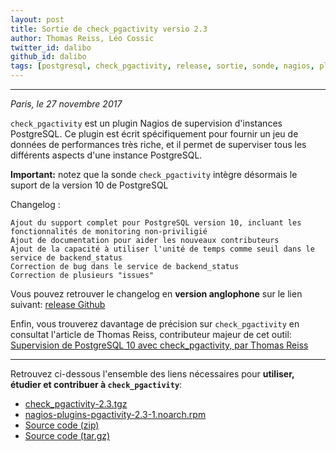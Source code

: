 ```yaml
---
layout: post
title: Sortie de check_pgactivity versio 2.3
author: Thomas Reiss, Léo Cossic
twitter_id: dalibo 
github_id: dalibo
tags: [postgresql, check_pgactivity, release, sortie, sonde, nagios, plugin]
---
```


---
*Paris, le 27 novembre 2017*

`check_pgactivity` est un plugin Nagios de supervision d'instances PostgreSQL. Ce plugin est écrit spécifiquement pour fournir un jeu de données de performances très riche, et il permet de superviser tous les différents aspects d'une instance PostgreSQL. 

<!--MORE-->

**Important:** notez que la sonde `check_pgactivity` intègre désormais le suport de la version 10 de PostgreSQL

Changelog :

    Ajout du support complet pour PostgreSQL version 10, incluant les fonctionnalités de monitoring non-priviligié
    Ajout de documentation pour aider les nouveaux contributeurs
    Ajout de la capacité à utiliser l'unité de temps comme seuil dans le service de backend_status
    Correction de bug dans le service de backend_status
    Correction de plusieurs "issues"

Vous pouvez retrouver le changelog en **version anglophone** sur le lien suivant: [release Github](https://github.com/OPMDG/check_pgactivity/releases/tag/REL2_3)

Enfin, vous trouverez davantage de précision sur `check_pgactivity` en consultat l'article de Thomas Reiss, contributeur majeur de cet outil: [Supervision de PostgreSQL 10 avec check_pgactivity, par Thomas Reiss](http://blog.frosties.org/post/2017/10/11/Supervision-de-PostgreSQL-10-avec-check_pgactivity)

----

Retrouvez ci-dessous l'ensemble des liens nécessaires pour **utiliser, étudier et contribuer à `check_pgactivity`**:

  * [check_pgactivity-2.3.tgz](https://github.com/OPMDG/check_pgactivity/releases/download/REL2_3/check_pgactivity-2.3.tgz)
  * [nagios-plugins-pgactivity-2.3-1.noarch.rpm](https://github.com/OPMDG/check_pgactivity/releases/download/REL2_3/nagios-plugins-pgactivity-2.3-1.noarch.rpm)
  * [Source code (zip)](https://github.com/OPMDG/check_pgactivity/archive/REL2_3.zip)
  * [Source code (tar.gz)](https://github.com/OPMDG/check_pgactivity/archive/REL2_3.tar.gz)
   
   
   

    
